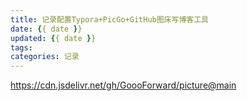 ```yaml
---
title: 记录配置Typora+PicGo+GitHub图床写博客工具
date: {{ date }}
updated: {{ date }}
tags: 
categories: 记录
---
```








https://cdn.jsdelivr.net/gh/GoooForward/picture@main
